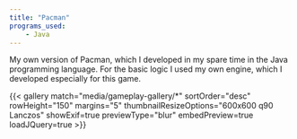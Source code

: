 ```yaml
---
title: "Pacman"
programs_used:
    - Java
---
```


My own version of Pacman, which I developed in my spare time in the Java programming language. For the basic logic I used my own engine, which I developed especially for this game.

{{< gallery match="media/gameplay-gallery/*" sortOrder="desc" rowHeight="150" margins="5" thumbnailResizeOptions="600x600 q90 Lanczos" showExif=true previewType="blur" embedPreview=true loadJQuery=true >}}
